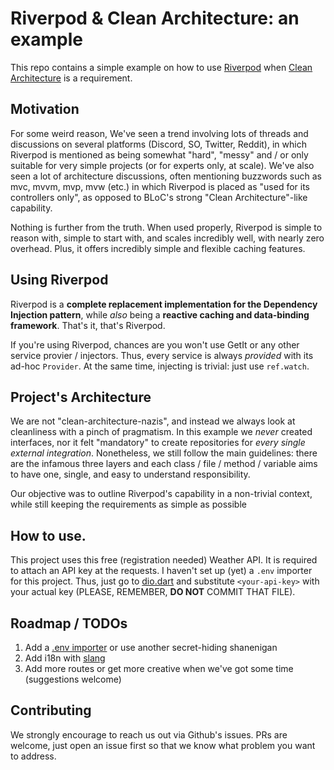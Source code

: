 # Riverpod & Clean Architecture: an example
This repo contains a simple example on how to use [Riverpod] when [Clean Architecture] is a requirement.

## Motivation
For some weird reason, We've seen a trend involving lots of threads and discussions on several platforms (Discord, SO, Twitter, Reddit), in which Riverpod is mentioned as being somewhat "hard", "messy" and / or only suitable for very simple projects (or for experts only, at scale).
We've also seen a lot of architecture discussions, often mentioning buzzwords such as mvc, mvvm, mvp, mvw (etc.) in which Riverpod is placed as "used for its controllers only", as opposed to BLoC's strong "Clean Architecture"-like capability.

Nothing is further from the truth. When used properly, Riverpod is simple to reason with, simple to start with, and scales incredibly well, with nearly zero overhead. Plus, it offers incredibly simple and flexible caching features.

## Using Riverpod
Riverpod is a **complete replacement implementation for the Dependency Injection pattern**, while _also_ being a **reactive caching and data-binding framework**.
That's it, that's Riverpod.

If you're using Riverpod, chances are you won't use GetIt or any other service provier / injectors.
Thus, every service is always _provided_ with its ad-hoc `Provider`. At the same time, injecting is trivial: just use `ref.watch`.

## Project's Architecture
We are not "clean-architecture-nazis", and instead we always look at cleanliness with a pinch of pragmatism. In this example we _never_ created interfaces, nor it felt "mandatory" to create repositories for _every single external integration_.
Nonetheless, we still follow the main guidelines: there are the infamous three layers and each class / file / method / variable aims to have one, single, and easy to understand responsibility.

Our objective was to outline Riverpod's capability in a non-trivial context, while still keeping the requirements as simple as possible

## How to use.
This project uses this free (registration needed) Weather API. It is required to attach an API key at the requests.
I haven't set up (yet) a `.env` importer for this project.
Thus, just go to [dio.dart] and substitute `<your-api-key>` with your actual key (PLEASE, REMEMBER, **DO NOT** COMMIT THAT FILE).

## Roadmap / TODOs
1. Add a [.env importer] or use another secret-hiding shanenigan
2. Add i18n with [slang]
3. Add more routes or get more creative when we've got some time (suggestions welcome)

## Contributing
We strongly encourage to reach us out via Github's issues. PRs are welcome, just open an issue first so that we know what problem you want to address.


[Riverpod]: https://github.com/rrousselGit/river_pod
[Clean Architecture]: https://blog.cleancoder.com/uncle-bob/2012/08/13/the-clean-architecture.html
[dio.dart]: https://github.com/lucavenir/riverpod_architecture_example/blob/37bea9d73d829635111532520f9dd2775e8e730f/lib/client/dio.dart#L26
[slang]: https://pub.dev/packages/slang
[.env importer]: https://pub.dev/packages/flutter_dotenv
